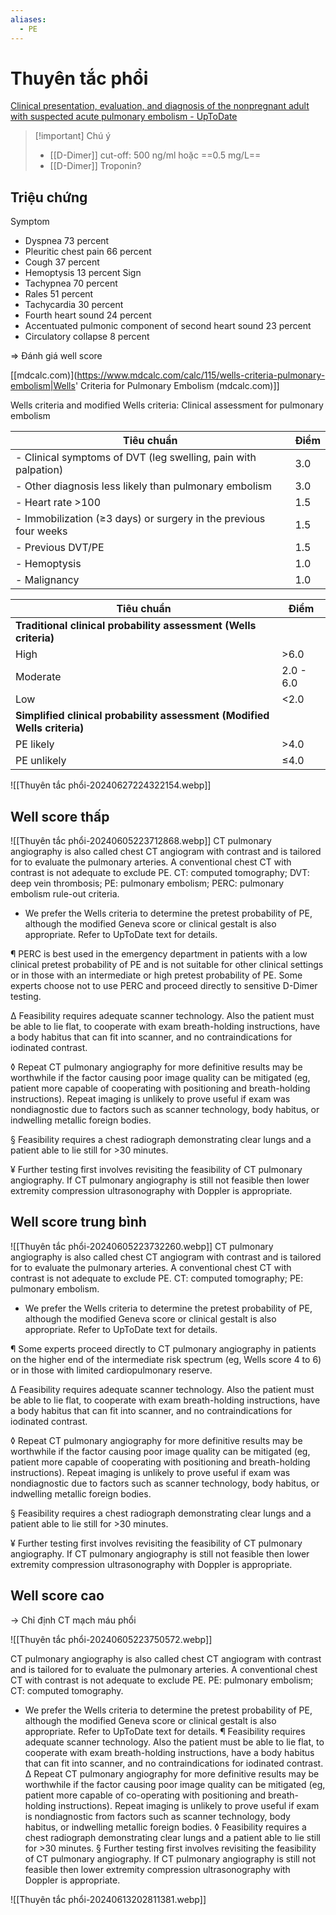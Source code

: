 ```yaml
---
aliases:
  - PE
---
```

# Thuyên tắc phổi

[Clinical presentation, evaluation, and diagnosis of the nonpregnant adult with suspected acute pulmonary embolism - UpToDate](https://www.uptodate.com/contents/clinical-presentation-evaluation-and-diagnosis-of-the-nonpregnant-adult-with-suspected-acute-pulmonary-embolism?source=history_widget)


> [!important] Chú ý
> - [[D-Dimer]] cut-off: 500 ng/ml hoặc ==0.5 mg/L==
> - [[D-Dimer]] Troponin?


## Triệu chứng
Symptom
- Dyspnea	73 percent
- Pleuritic chest pain	66 percent
- Cough	37 percent
- Hemoptysis	13 percent
Sign
- Tachypnea	70 percent
- Rales	51 percent
- Tachycardia	30 percent
- Fourth heart sound	24 percent
- Accentuated pulmonic component of second heart sound	23 percent
- Circulatory collapse	8 percent

=> Đánh giá well score

[[mdcalc.com)](https://www.mdcalc.com/calc/115/wells-criteria-pulmonary-embolism|Wells' Criteria for Pulmonary Embolism (mdcalc.com)]]

Wells criteria and modified Wells criteria: Clinical assessment for pulmonary embolism

| Tiêu chuẩn                                                               | Điểm       |
| ------------------------------------------------------------------------ | ---------- |
| - Clinical symptoms of DVT (leg swelling, pain with palpation)           | 3.0        |
| - Other diagnosis less likely than pulmonary embolism                    | 3.0        |
| - Heart rate >100                                                        | 1.5        |
| - Immobilization (≥3 days) or surgery in the previous four weeks         | 1.5        |
| - Previous DVT/PE                                                        | 1.5        |
| - Hemoptysis                                                             | 1.0        |
| - Malignancy                                                             | 1.0        |

| Tiêu chuẩn                                                               | Điểm       |
| ------------------------------------------------------------------------ | ---------- |
| **Traditional clinical probability assessment (Wells criteria)**         |            |
| High                                                                     | >6.0       |
| Moderate                                                                 | 2.0 - 6.0 |
| Low                                                                      | <2.0       |
| **Simplified clinical probability assessment (Modified Wells criteria)** |            |
| PE likely                                                                | >4.0       |
| PE unlikely                                                              | ≤4.0       |

![[Thuyên tắc phổi-20240627224322154.webp]]

## Well score thấp

![[Thuyên tắc phổi-20240605223712868.webp]]
CT pulmonary angiography is also called chest CT angiogram with contrast and is tailored for to evaluate the pulmonary arteries. A conventional chest CT with contrast is not adequate to exclude PE.
CT: computed tomography; DVT: deep vein thrombosis; PE: pulmonary embolism; PERC: pulmonary embolism rule-out criteria.

* We prefer the Wells criteria to determine the pretest probability of PE, although the modified Geneva score or clinical gestalt is also appropriate. Refer to UpToDate text for details.

¶ PERC is best used in the emergency department in patients with a low clinical pretest probability of PE and is not suitable for other clinical settings or in those with an intermediate or high pretest probability of PE. Some experts choose not to use PERC and proceed directly to sensitive D-Dimer testing.

Δ Feasibility requires adequate scanner technology. Also the patient must be able to lie flat, to cooperate with exam breath-holding instructions, have a body habitus that can fit into scanner, and no contraindications for iodinated contrast.

◊ Repeat CT pulmonary angiography for more definitive results may be worthwhile if the factor causing poor image quality can be mitigated (eg, patient more capable of cooperating with positioning and breath-holding instructions). Repeat imaging is unlikely to prove useful if exam was nondiagnostic due to factors such as scanner technology, body habitus, or indwelling metallic foreign bodies.

§ Feasibility requires a chest radiograph demonstrating clear lungs and a patient able to lie still for >30 minutes.

¥ Further testing first involves revisiting the feasibility of CT pulmonary angiography. If CT pulmonary angiography is still not feasible then lower extremity compression ultrasonography with Doppler is appropriate.
## Well score trung bình

![[Thuyên tắc phổi-20240605223732260.webp]]
CT pulmonary angiography is also called chest CT angiogram with contrast and is tailored for to evaluate the pulmonary arteries. A conventional chest CT with contrast is not adequate to exclude PE.
CT: computed tomography; PE: pulmonary embolism.

* We prefer the Wells criteria to determine the pretest probability of PE, although the modified Geneva score or clinical gestalt is also appropriate. Refer to UpToDate text for details.

¶ Some experts proceed directly to CT pulmonary angiography in patients on the higher end of the intermediate risk spectrum (eg, Wells score 4 to 6) or in those with limited cardiopulmonary reserve.

Δ Feasibility requires adequate scanner technology. Also the patient must be able to lie flat, to cooperate with exam breath-holding instructions, have a body habitus that can fit into scanner, and no contraindications for iodinated contrast.

◊ Repeat CT pulmonary angiography for more definitive results may be worthwhile if the factor causing poor image quality can be mitigated (eg, patient more capable of cooperating with positioning and breath-holding instructions). Repeat imaging is unlikely to prove useful if exam was nondiagnostic due to factors such as scanner technology, body habitus, or indwelling metallic foreign bodies.

§ Feasibility requires a chest radiograph demonstrating clear lungs and a patient able to lie still for >30 minutes.

¥ Further testing first involves revisiting the feasibility of CT pulmonary angiography. If CT pulmonary angiography is still not feasible then lower extremity compression ultrasonography with Doppler is appropriate.
## Well score cao
-> Chỉ định CT mạch máu phổi


![[Thuyên tắc phổi-20240605223750572.webp]]

CT pulmonary angiography is also called chest CT angiogram with contrast and is tailored for to evaluate the pulmonary arteries. A conventional chest CT with contrast is not adequate to exclude PE.
PE: pulmonary embolism; CT: computed tomography.
* We prefer the Wells criteria to determine the pretest probability of PE, although the modified Geneva score or clinical gestalt is also appropriate. Refer to UpToDate text for details.
¶ Feasibility requires adequate scanner technology. Also the patient must be able to lie flat, to cooperate with exam breath-holding instructions, have a body habitus that can fit into scanner, and no contraindications for iodinated contrast.
Δ Repeat CT pulmonary angiography for more definitive results may be worthwhile if the factor causing poor image quality can be mitigated (eg, patient more capable of co-operating with positioning and breath-holding instructions). Repeat imaging is unlikely to prove useful if exam is nondiagnostic from factors such as scanner technology, body habitus, or indwelling metallic foreign bodies.
◊ Feasibility requires a chest radiograph demonstrating clear lungs and a patient able to lie still for >30 minutes.
§ Further testing first involves revisiting the feasibility of CT pulmonary angiography. If CT pulmonary angiography is still not feasible then lower extremity compression ultrasonography with Doppler is appropriate.


![[Thuyên tắc phổi-20240613202811381.webp]]
